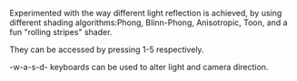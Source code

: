 Experimented with the way different light reflection is achieved, by using different shading algorithms:Phong, Blinn-Phong, Anisotropic, Toon, and a fun "rolling stripes" shader. 

They can be accessed by pressing 1-5 respectively.

-w-a-s-d- keyboards can be used to alter light and camera direction.

